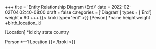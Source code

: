 +++
title = 'Entity Relationship Diagram (Erd)'
date = 2022-02-02T04:02:40-08:00
draft = false
categories = ['Diagram']
types =  ['Erd']
weight = 90
+++
{{< kroki type="erd" >}}
[Person]
*name
height
weight
+birth_location_id

[Location]
*id
city
state
country

Person *--1 Location
{{< /kroki >}}

